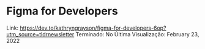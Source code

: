# Figma for Developers

Link: https://dev.to/kathryngrayson/figma-for-developers-6op?utm_source=tldrnewsletter
Terminado: No
Última Visualização: February 23, 2022